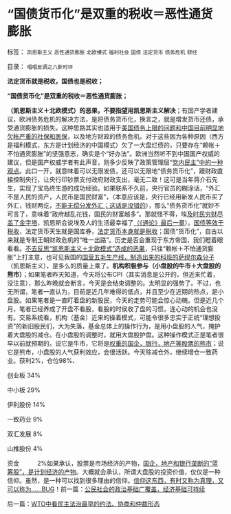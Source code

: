 # “国债货币化”是双重的税收＝恶性通货膨胀

标签： `凯恩斯主义` `恶性通货膨胀` `北欧模式` `福利社会` `国债` `法定货币` `债务危机` `财经` 

目录： `唱唱反调之八卦时评`

**法定货币就是税收，国债也是税收；**

**“国债货币化”是双重的税收＝恶性通货膨胀；**

**（凯恩斯主义＋北欧模式）的恶果，不要指望用凯恩斯主义解决**；有国产学者建议，欧洲债务危机的解决方法，是将债务货币化，换言之，就是增发货币还债，承受通货膨胀的损失。这种思路其实也适用于[美国债务上限的问题和中国目前明显地欠帐严重的社保和医保](../../../2009/7/30/中美养老金保障在财政上的破产.md)，以及地方财政的债务危机。对于这些因为各种原因（西方是福利模式，东方是计划经济的中国模式）欠了一大盘烂债的，只要存在“赖帐＋不怕通货膨胀”的坚强意志，确实是个“好办法”。欧洲当然听不到中国国产权威的建议，但是国产权威学者有此声音，则多少反映了政策管理层“[党内民主”中的一种观点](../../../2009/3/16/欣赏两会代表们的之无私代议.md)。此口一开，就意味着可以无限发债，还可以无限地“债务货币化”，跟财政直接控制央行，让央行印钞票支付政府财政支出，毫无二致！这可是当年蒋介石先生，实现了宝岛终生游的成功经验。如果联系不久前，央行官员的糊涂话，“外汇不是人民的资产，人民币是国民财富”，（本意应该是，央行已经用新发人民币买了外汇，钱财两讫，[不能无偿分发外汇；这话是没错的](../../../2009/2/14/外汇不是钱，是物资！“分国企，分外汇”难言吉凶.md)），那么“债务货币化”就妙不可言了，意味着“政府越乱花钱，国民的财富越多”。那就怪不得，埃[及时民穷财尽盖了金字塔](../../../2010/4/28/中央集权令埃及帝国不到１００年就灭亡了！.md)，凯恩斯会说埃及人的生活最幸福了[（《通论》最后一章](../../../2011/6/6/凯恩斯《通论》混淆了生产者和消费者角色.md)）。[国债等效于税收](../../../2011/10/12/李嘉图等效（国债＝税收）的实物税，古钱，国家征用，暴力拆迁.md)，法定货币天生就是国库券，[法定货币本身就是税收](../../../2011/10/12/法定货币就是税收；凯恩斯主义相当于无限制加税.md)；国债“货币化”，自古以来就是专制王朝财政危机的“唯一出路”。历史是否会重现于东方帝国，我们瞪着眼看看。[不去反思“凯恩斯主义＋北欧模式”造成的恶果](../../../2011/6/28/北欧模式不是经济学命题.md)，只往“赖帐＋不怕通货膨胀”上打主意，也可见我国的[国营五毛生产线，制造出来的科班的萨缪尔森分子](../../../2011/2/20/御用定制的萨缪尔森分子.md)（凯恩斯主义），是多么的质量上乘了。**机构积极参与（小盘股的牛市＋大盘股的熊市）**；如果笔者昨天知道，今天将公布CPI（其实消息是公开的，但近来忙着，没注意），那么昨晚就会断言，今天是会结束调整的。太明显的强势了。不过，也无所谓，笔者一直认为，目前是近几年难得的低点，并且至少在近期的热点，是小盘股。如果笔者是一直盯着盘的新股民，今天的走势可能会惊心动魄。但是近几个月，笔者已经养成了开盘不看股，看股的时侯收了盘的习惯，连心动的机会也没有。交易系统看，机构（基金）近来的操着模式，可能令很多忠实于正统“理想投资”的新旧股民们，大为失落，基金总体上的操作行为，是用小盘股的人气，掩护着大盘股的减仓。在小盘股的调整时，就用大盘股护盘。这种操作模式正是笔者很早以前就预期的。说它是牛市，它将是[权重的国企，银行，地产等股票的熊市](../../../2011/4/7/银行地产和ST的逆反投资.md)；说它是熊市，小盘股的人气获利效应，会很活跃。今天除减仓外，继续增仓一致药业。获利2%，仓位98%、

创业板 34%

中小板 29%

伊利股份 14%

一致药业 9%

双汇发展 8%

山推股份 4%

资金　　　2%如果承认，股票是市场经济的产物，[国企，地产和银行垄断的“蓝筹股”，是计划经济的产物](../../../2011/1/18/大象有癌症，小猴扛大旗!.md)。大概就会承认，所谓大盘股的投资价值，仅仅是一种信仰。虽然，是一种可以找到很多理由的信仰。[信仰这东西，有时又称为真理，又可以称为……BUG](../../../2011/11/2/传染性BUG型精神病.md)！前一篇：[公民社会的政治基础广覆盖，经济基础可持续](../../../2011/11/9/公民社会的政治基础广覆盖，经济基础可持续.md)

后一篇：[WTO中看民主法治最早的约法、协商和仲裁形态](../../../2011/11/10/WTO中看民主法治最早的约法、协商和仲裁形态.md)